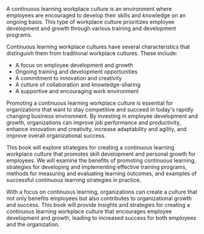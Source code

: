 
A continuous learning workplace culture is an environment where employees are encouraged to develop their skills and knowledge on an ongoing basis. This type of workplace culture prioritizes employee development and growth through various training and development programs.

Continuous learning workplace cultures have several characteristics that distinguish them from traditional workplace cultures. These include:

* A focus on employee development and growth
* Ongoing training and development opportunities
* A commitment to innovation and creativity
* A culture of collaboration and knowledge-sharing
* A supportive and encouraging work environment

Promoting a continuous learning workplace culture is essential for organizations that want to stay competitive and succeed in today's rapidly changing business environment. By investing in employee development and growth, organizations can improve job performance and productivity, enhance innovation and creativity, increase adaptability and agility, and improve overall organizational success.

This book will explore strategies for creating a continuous learning workplace culture that promotes skill development and personal growth for employees. We will examine the benefits of promoting continuous learning, strategies for developing and implementing effective training programs, methods for measuring and evaluating learning outcomes, and examples of successful continuous learning strategies in practice.

With a focus on continuous learning, organizations can create a culture that not only benefits employees but also contributes to organizational growth and success. This book will provide insights and strategies for creating a continuous learning workplace culture that encourages employee development and growth, leading to increased success for both employees and the organization.
